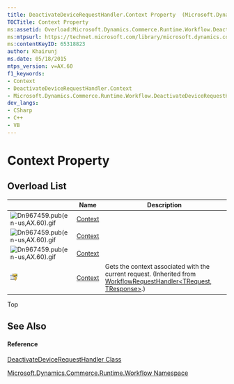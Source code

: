 ```yaml
---
title: DeactivateDeviceRequestHandler.Context Property  (Microsoft.Dynamics.Commerce.Runtime.Workflow)
TOCTitle: Context Property
ms:assetid: Overload:Microsoft.Dynamics.Commerce.Runtime.Workflow.DeactivateDeviceRequestHandler.Context
ms:mtpsurl: https://technet.microsoft.com/library/microsoft.dynamics.commerce.runtime.workflow.deactivatedevicerequesthandler.context(v=AX.60)
ms:contentKeyID: 65318823
author: Khairunj
ms.date: 05/18/2015
mtps_version: v=AX.60
f1_keywords:
- Context
- DeactivateDeviceRequestHandler.Context
- Microsoft.Dynamics.Commerce.Runtime.Workflow.DeactivateDeviceRequestHandler.Context
dev_langs:
- CSharp
- C++
- VB
---
```


# Context Property

## Overload List

<table>
<thead>
<tr class="header">
<th> </th>
<th>Name</th>
<th>Description</th>
</tr>
</thead>
<tbody>
<tr class="odd">
<td><img src="images/Dn990315.pub(en-us,AX.60).gif" title="Dn967459.pub(en-us,AX.60).gif" alt="Dn967459.pub(en-us,AX.60).gif" /></td>
<td><a href="workflowrequesthandler-trequest-tresponse-context-property-microsoft-dynamics-commerce-runtime-workflow_1.md">Context</a></td>
<td></td>
</tr>
<tr class="even">
<td><img src="images/Dn990315.pub(en-us,AX.60).gif" title="Dn967459.pub(en-us,AX.60).gif" alt="Dn967459.pub(en-us,AX.60).gif" /></td>
<td><a href="workflowrequesthandler-trequest-tresponse-context-property-microsoft-dynamics-commerce-runtime-workflow_1.md">Context</a></td>
<td></td>
</tr>
<tr class="odd">
<td><img src="images/Dn990315.pub(en-us,AX.60).gif" title="Dn967459.pub(en-us,AX.60).gif" alt="Dn967459.pub(en-us,AX.60).gif" /></td>
<td><a href="workflowrequesthandler-trequest-tresponse-context-property-microsoft-dynamics-commerce-runtime-workflow_1.md">Context</a></td>
<td></td>
</tr>
<tr class="even">
<td><img src="images/Dn998430.protproperty(en-us,AX.60).gif" title="Protected property" alt="Protected property" /></td>
<td><a href="workflowrequesthandler-trequest-tresponse-context-property-microsoft-dynamics-commerce-runtime-workflow_1.md">Context</a></td>
<td>Gets the context associated with the current request. (Inherited from <a href="workflowrequesthandler-trequest-tresponse-class-microsoft-dynamics-commerce-runtime-workflow.md">WorkflowRequestHandler&lt;TRequest, TResponse&gt;</a>.)</td>
</tr>
</tbody>
</table>


Top

## See Also

#### Reference

[DeactivateDeviceRequestHandler Class](deactivatedevicerequesthandler-class-microsoft-dynamics-commerce-runtime-workflow.md)

[Microsoft.Dynamics.Commerce.Runtime.Workflow Namespace](microsoft-dynamics-commerce-runtime-workflow-namespace.md)

